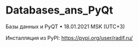 # Databases_ans_PyQt
Базы данных и PyQT • 18.01.2021 MSK (UTC+3)

Инсталляция из PyPI: https://pypi.org/user/radif.ru/
